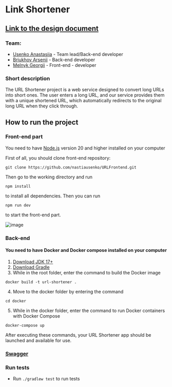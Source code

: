 # Link Shortener

## [Link to the design document](https://docs.google.com/document/d/1tOXQjWUA8VQA8GhuJndz-iTPrESmXg4r3Ipj1Rp2qVg/edit?usp=sharing)

### Team:

- [Usenko Anastasiia](https://t.me/nastia_u) - Team lead/Back-end developer
- [Briukhov Arsenii](https://t.me/qrqwqeqt) - Back-end developer
- [Melnyk Georgii](https://t.me/geor9ii) - Front-end - developer

### Short description

The URL Shortener project is a web service designed to convert long URLs into short ones. The user enters a long URL, and our service provides them with a unique shortened URL, which automatically redirects to the original long URL when they click through.

## How to run the project

### Front-end part
You need to have [Node.js](https://nodejs.org/en/download/prebuilt-installer) version 20 and higher installed on your computer

First of all, you should clone front-end repository:
```
git clone https://github.com/nastiausenko/URLFrontend.git
```
Then go to the working directory and run 
```
npm install
``` 
to install all dependencies.
Then you can run 
```
npm run dev
``` 
to start the front-end part.

![image](https://github.com/qrqwqeqt/URLSimplifyAPI/assets/114734522/3cb5b6f3-dcf6-488e-a7c8-62e61091e2e1)

### Back-end
#### You need to have Docker and Docker compose installed on your computer 

1. [Download JDK 17+](https://www.oracle.com/cis/java/technologies/downloads/)
2. [Download Gradle](https://gradle.org/install/)
3. While in the root folder, enter the command to build the Docker image
```
docker build -t url-shortener .
```
4. Move to the docker folder by entering the command
```
cd docker
```
5. While in the docker folder, enter the command to run Docker containers with Docker Compose
```
docker-compose up
```
After executing these commands, your URL Shortener app should be launched and available for use.

### [Swagger](http://localhost:8080/url-shortener/swagger-ui/index.html#/)

### Run tests

- Run ```./gradlew test``` to run tests
